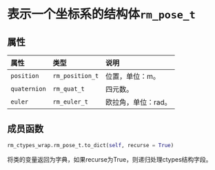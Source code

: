 # 表示一个坐标系的结构体`rm_pose_t`

## 属性

|  属性  |  类型  |  说明  |
| :--- | :--- | :--- |
|  `position`  |  `rm_position_t`  |  位置，单位：m。 |
|  `quaternion`  |  `rm_quat_t`  |  四元数。  |
|  `euler`  |  `rm_euler_t`  |  欧拉角，单位：rad。  |

## 成员函数

```python
rm_ctypes_wrap.rm_pose_t.to_dict(self, recurse = True)
```

将类的变量返回为字典，如果recurse为True，则递归处理ctypes结构字段。
